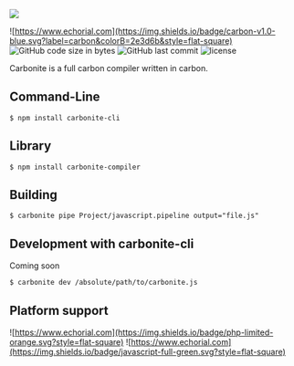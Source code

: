 ![](https://echorial.com/Images/Carbonite.png)

![https://www.echorial.com](https://img.shields.io/badge/carbon-v1.0-blue.svg?label=carbon&colorB=2e3d6b&style=flat-square)
![GitHub code size in bytes](https://img.shields.io/github/languages/code-size/Echorial/carbonite.svg?style=flat-square)
![GitHub last commit](https://img.shields.io/github/last-commit/Echorial/carbonite.svg?style=flat-square)
![license](https://img.shields.io/github/license/Echorial/carbonite.svg?style=flat-square)

Carbonite is a full carbon compiler written in carbon.

## Command-Line
```
$ npm install carbonite-cli
```
## Library
```
$ npm install carbonite-compiler
```

## Building
```
$ carbonite pipe Project/javascript.pipeline output="file.js"
```
## Development with carbonite-cli
Coming soon
```
$ carbonite dev /absolute/path/to/carbonite.js
```
## Platform support
![https://www.echorial.com](https://img.shields.io/badge/php-limited-orange.svg?style=flat-square)
![https://www.echorial.com](https://img.shields.io/badge/javascript-full-green.svg?style=flat-square)